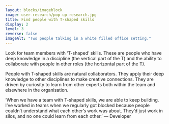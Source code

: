 ```yaml
---
layout: blocks/imageblock
image: user-research/pop-up-research.jpg
title: Find people with T-shaped skills
display: 2
level: 3
reverse: false
imageAlt: "Two people talking in a white filled office setting."
---
```


Look for team members with ‘T-shaped’ skills. These are people who have deep knowledge in a discipline (the vertical part of the T) and the ability to collaborate with people in other roles (the horizontal part of the T).

People with T-shaped skills are natural collaborators. They apply their deep knowledge to other disciplines to make creative connections. They are driven by curiosity to learn from other experts both within the team and elsewhere in the organisation.

‘When we have a team with T-shaped skills, we are able to keep building. I’ve worked in teams when we regularly got blocked because people couldn’t understand what each other’s work was about. They’d just work in silos, and no one could learn from each other.’ — Developer

